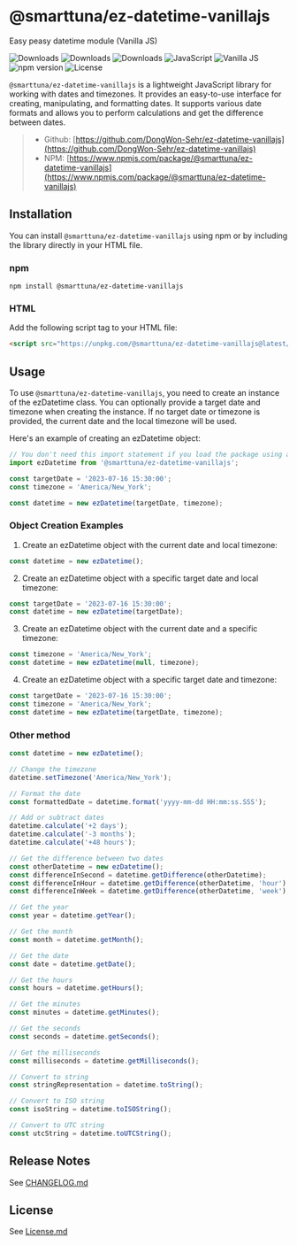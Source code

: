 # @smarttuna/ez-datetime-vanillajs
Easy peasy datetime module (Vanilla JS)

![Downloads](https://img.shields.io/npm/dw/@smarttuna/ez-datetime-vanillajs.svg)
![Downloads](https://img.shields.io/npm/dm/@smarttuna/ez-datetime-vanillajs.svg)
![Downloads](https://img.shields.io/npm/dt/@smarttuna/ez-datetime-vanillajs.svg)
![JavaScript](https://img.shields.io/badge/-JavaScript-F7DF1E.svg?logo=javascript&logoColor=white)
![Vanilla JS](https://img.shields.io/badge/-Vanilla_JS-4EBA32.svg)
![npm version](https://img.shields.io/npm/v/@smarttuna/ez-datetime-vanillajs.svg)
![License](https://img.shields.io/npm/l/@smarttuna/ez-datetime-vanillajs.svg)

`@smarttuna/ez-datetime-vanillajs` is a lightweight JavaScript library for working with dates and timezones. It provides an easy-to-use interface for creating, manipulating, and formatting dates. It supports various date formats and allows you to perform calculations and get the difference between dates.

> - Github: [https://github.com/DongWon-Sehr/ez-datetime-vanillajs](https://github.com/DongWon-Sehr/ez-datetime-vanillajs)
> - NPM: [https://www.npmjs.com/package/@smarttuna/ez-datetime-vanillajs](https://www.npmjs.com/package/@smarttuna/ez-datetime-vanillajs)

## Installation

You can install `@smarttuna/ez-datetime-vanillajs` using npm or by including the library directly in your HTML file.

### npm

```shell
npm install @smarttuna/ez-datetime-vanillajs
```

### HTML

Add the following script tag to your HTML file:

```html
<script src="https://unpkg.com/@smarttuna/ez-datetime-vanillajs@latest/dist/main.js"></script>
```

## Usage
To use `@smarttuna/ez-datetime-vanillajs`, you need to create an instance of the ezDatetime class. You can optionally provide a target date and timezone when creating the instance. If no target date or timezone is provided, the current date and the local timezone will be used.


Here's an example of creating an ezDatetime object:
```javascript
// You don't need this import statement if you load the package using an HTML script tag
import ezDatetime from '@smarttuna/ez-datetime-vanillajs';

const targetDate = '2023-07-16 15:30:00';
const timezone = 'America/New_York';

const datetime = new ezDatetime(targetDate, timezone);
```

### Object Creation Examples
1. Create an ezDatetime object with the current date and local timezone:
```javascript
const datetime = new ezDatetime();
```

2. Create an ezDatetime object with a specific target date and local timezone:
```javascript
const targetDate = '2023-07-16 15:30:00';
const datetime = new ezDatetime(targetDate);
```

3. Create an ezDatetime object with the current date and a specific timezone:
```javascript
const timezone = 'America/New_York';
const datetime = new ezDatetime(null, timezone);
```

4. Create an ezDatetime object with a specific target date and timezone:
```javascript
const targetDate = '2023-07-16 15:30:00';
const timezone = 'America/New_York';
const datetime = new ezDatetime(targetDate, timezone);
```

### Other method
```javascript
const datetime = new ezDatetime();

// Change the timezone
datetime.setTimezone('America/New_York');

// Format the date
const formattedDate = datetime.format('yyyy-mm-dd HH:mm:ss.SSS');

// Add or subtract dates
datetime.calculate('+2 days');
datetime.calculate('-3 months');
datetime.calculate('+48 hours');

// Get the difference between two dates
const otherDatetime = new ezDatetime();
const differenceInSecond = datetime.getDifference(otherDatetime);
const differenceInHour = datetime.getDifference(otherDatetime, 'hour');
const differenceInWeek = datetime.getDifference(otherDatetime, 'week');

// Get the year
const year = datetime.getYear();

// Get the month
const month = datetime.getMonth();

// Get the date
const date = datetime.getDate();

// Get the hours
const hours = datetime.getHours();

// Get the minutes
const minutes = datetime.getMinutes();

// Get the seconds
const seconds = datetime.getSeconds();

// Get the milliseconds
const milliseconds = datetime.getMilliseconds();

// Convert to string
const stringRepresentation = datetime.toString();

// Convert to ISO string
const isoString = datetime.toISOString();

// Convert to UTC string
const utcString = datetime.toUTCString();
```

## Release Notes
See [CHANGELOG.md](https://github.com/DongWon-Sehr/ez-datetime-vanillajs/blob/main/CHANGELOG.md)

## License
See [License.md](https://github.com/DongWon-Sehr/ez-datetime-vanillajs/blob/main/LICENSE.md)
